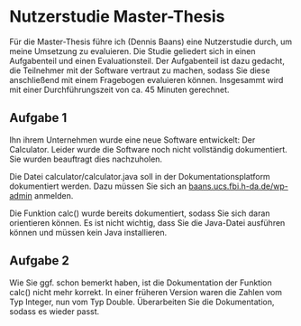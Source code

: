 # Nutzerstudie Master-Thesis 

Für die Master-Thesis führe ich (Dennis Baans) eine Nutzerstudie durch, um meine Umsetzung zu evaluieren. Die Studie geliedert sich in einen Aufgabenteil und einen Evaluationsteil. Der Aufgabenteil ist dazu gedacht, die Teilnehmer mit der Software vertraut zu machen, sodass Sie diese anschließend mit einem Fragebogen evaluieren können. Insgesammt wird mit einer Durchführungszeit von ca. 45 Minuten gerechnet.

## Aufgabe 1
Ihn ihrem Unternehmen wurde eine neue Software entwickelt: Der Calculator. 
Leider wurde die Software noch nicht vollständig dokumentiert.
Sie wurden beauftragt dies nachzuholen. 

Die Datei calculator/calculator.java soll in der Dokumentationsplatform dokumentiert werden.
Dazu müssen Sie sich an [baans.ucs.fbi.h-da.de/wp-admin](https://baans.ucs.fbi.h-da.de/wp-admin/) anmelden.

Die Funktion calc() wurde bereits dokumentiert, sodass Sie sich daran orientieren können.
Es ist nicht wichtig, dass Sie die Java-Datei ausführen können und müssen kein Java installieren. 
## Aufgabe 2

Wie Sie ggf. schon bemerkt haben, ist die Dokumentation der Funktion calc() nicht mehr korrekt.
In einer früheren Version waren die Zahlen vom Typ Integer, nun vom Typ Double.
Überarbeiten Sie die Dokumentation, sodass es wieder passt.

